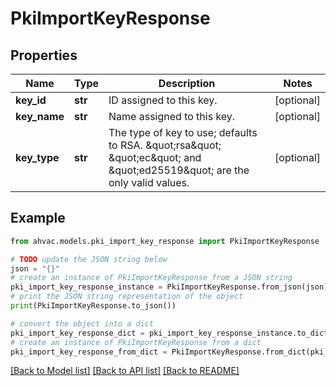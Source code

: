 # PkiImportKeyResponse


## Properties

Name | Type | Description | Notes
------------ | ------------- | ------------- | -------------
**key_id** | **str** | ID assigned to this key. | [optional] 
**key_name** | **str** | Name assigned to this key. | [optional] 
**key_type** | **str** | The type of key to use; defaults to RSA. \&quot;rsa\&quot; \&quot;ec\&quot; and \&quot;ed25519\&quot; are the only valid values. | [optional] 

## Example

```python
from ahvac.models.pki_import_key_response import PkiImportKeyResponse

# TODO update the JSON string below
json = "{}"
# create an instance of PkiImportKeyResponse from a JSON string
pki_import_key_response_instance = PkiImportKeyResponse.from_json(json)
# print the JSON string representation of the object
print(PkiImportKeyResponse.to_json())

# convert the object into a dict
pki_import_key_response_dict = pki_import_key_response_instance.to_dict()
# create an instance of PkiImportKeyResponse from a dict
pki_import_key_response_from_dict = PkiImportKeyResponse.from_dict(pki_import_key_response_dict)
```
[[Back to Model list]](../README.md#documentation-for-models) [[Back to API list]](../README.md#documentation-for-api-endpoints) [[Back to README]](../README.md)


